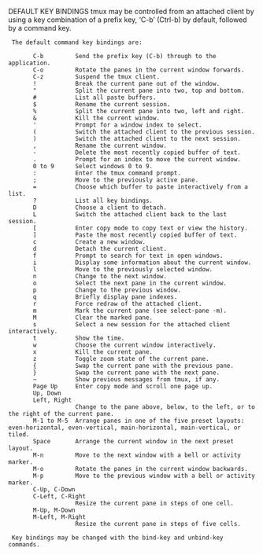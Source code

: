 DEFAULT KEY BINDINGS
     tmux may be controlled from an attached client by using a key combination of a prefix key, ‘C-b’ (Ctrl-b) by default, followed by a command key.

     The default command key bindings are:

           C-b         Send the prefix key (C-b) through to the application.
           C-o         Rotate the panes in the current window forwards.
           C-z         Suspend the tmux client.
           !           Break the current pane out of the window.
           "           Split the current pane into two, top and bottom.
           #           List all paste buffers.
           $           Rename the current session.
           %           Split the current pane into two, left and right.
           &           Kill the current window.
           '           Prompt for a window index to select.
           (           Switch the attached client to the previous session.
           )           Switch the attached client to the next session.
           ,           Rename the current window.
           -           Delete the most recently copied buffer of text.
           .           Prompt for an index to move the current window.
           0 to 9      Select windows 0 to 9.
           :           Enter the tmux command prompt.
           ;           Move to the previously active pane.
           =           Choose which buffer to paste interactively from a list.
           ?           List all key bindings.
           D           Choose a client to detach.
           L           Switch the attached client back to the last session.
           [           Enter copy mode to copy text or view the history.
           ]           Paste the most recently copied buffer of text.
           c           Create a new window.
           d           Detach the current client.
           f           Prompt to search for text in open windows.
           i           Display some information about the current window.
           l           Move to the previously selected window.
           n           Change to the next window.
           o           Select the next pane in the current window.
           p           Change to the previous window.
           q           Briefly display pane indexes.
           r           Force redraw of the attached client.
           m           Mark the current pane (see select-pane -m).
           M           Clear the marked pane.
           s           Select a new session for the attached client interactively.
           t           Show the time.
           w           Choose the current window interactively.
           x           Kill the current pane.
           z           Toggle zoom state of the current pane.
           {           Swap the current pane with the previous pane.
           }           Swap the current pane with the next pane.
           ~           Show previous messages from tmux, if any.
           Page Up     Enter copy mode and scroll one page up.
           Up, Down
           Left, Right
                       Change to the pane above, below, to the left, or to the right of the current pane.
           M-1 to M-5  Arrange panes in one of the five preset layouts: even-horizontal, even-vertical, main-horizontal, main-vertical, or tiled.
           Space       Arrange the current window in the next preset layout.
           M-n         Move to the next window with a bell or activity marker.
           M-o         Rotate the panes in the current window backwards.
           M-p         Move to the previous window with a bell or activity marker.
           C-Up, C-Down
           C-Left, C-Right
                       Resize the current pane in steps of one cell.
           M-Up, M-Down
           M-Left, M-Right
                       Resize the current pane in steps of five cells.

     Key bindings may be changed with the bind-key and unbind-key commands.

